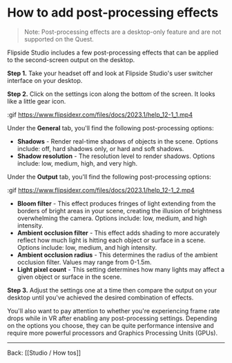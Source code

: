 # How to add post-processing effects

> Note: Post-processing effects are a desktop-only feature and are not supported on the Quest.

Flipside Studio includes a few post-processing effects that can be applied to the second-screen output on the desktop.

**Step 1.** Take your headset off and look at Flipside Studio's user switcher interface on your desktop.

**Step 2.** Click on the settings icon along the bottom of the screen. It looks like a little gear icon.

:gif https://www.flipsidexr.com/files/docs/2023.1/help_12-1_1.mp4

Under the **General** tab, you'll find the following post-processing options:

- **Shadows** - Render real-time shadows of objects in the scene. Options include: off, hard shadows only, or hard and soft shadows.
- **Shadow resolution** - The resolution level to render shadows. Options include: low, medium, high, and very high.

Under the **Output** tab, you'll find the following post-processing options:

:gif https://www.flipsidexr.com/files/docs/2023.1/help_12-1_2.mp4

- **Bloom filter** - This effect produces fringes of light extending from the borders of bright areas in your scene, creating the illusion of brightness overwhelming the camera. Options include: low, medium, and high intensity.
- **Ambient occlusion filter** - This effect adds shading to more accurately reflect how much light is hitting each object or surface in a scene. Options include: low, medium, and high intensity.
- **Ambient occlusion radius** - This determines the radius of the ambient occlusion filter. Values may range from 0-1.5m.
- **Light pixel count** - This setting determines how many lights may affect a given object or surface in the scene.

**Step 3.** Adjust the settings one at a time then compare the output on your desktop until you've achieved the desired combination of effects.

You'll also want to pay attention to whether you're experiencing frame rate drops while in VR after enabling any post-processing settings. Depending on the options you choose, they can be quite performance intensive and require more powerful processors and Graphics Processing Units (GPUs).

---

Back: [[Studio / How tos]]
